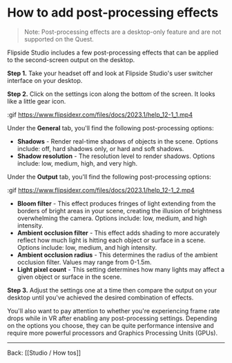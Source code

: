 # How to add post-processing effects

> Note: Post-processing effects are a desktop-only feature and are not supported on the Quest.

Flipside Studio includes a few post-processing effects that can be applied to the second-screen output on the desktop.

**Step 1.** Take your headset off and look at Flipside Studio's user switcher interface on your desktop.

**Step 2.** Click on the settings icon along the bottom of the screen. It looks like a little gear icon.

:gif https://www.flipsidexr.com/files/docs/2023.1/help_12-1_1.mp4

Under the **General** tab, you'll find the following post-processing options:

- **Shadows** - Render real-time shadows of objects in the scene. Options include: off, hard shadows only, or hard and soft shadows.
- **Shadow resolution** - The resolution level to render shadows. Options include: low, medium, high, and very high.

Under the **Output** tab, you'll find the following post-processing options:

:gif https://www.flipsidexr.com/files/docs/2023.1/help_12-1_2.mp4

- **Bloom filter** - This effect produces fringes of light extending from the borders of bright areas in your scene, creating the illusion of brightness overwhelming the camera. Options include: low, medium, and high intensity.
- **Ambient occlusion filter** - This effect adds shading to more accurately reflect how much light is hitting each object or surface in a scene. Options include: low, medium, and high intensity.
- **Ambient occlusion radius** - This determines the radius of the ambient occlusion filter. Values may range from 0-1.5m.
- **Light pixel count** - This setting determines how many lights may affect a given object or surface in the scene.

**Step 3.** Adjust the settings one at a time then compare the output on your desktop until you've achieved the desired combination of effects.

You'll also want to pay attention to whether you're experiencing frame rate drops while in VR after enabling any post-processing settings. Depending on the options you choose, they can be quite performance intensive and require more powerful processors and Graphics Processing Units (GPUs).

---

Back: [[Studio / How tos]]
